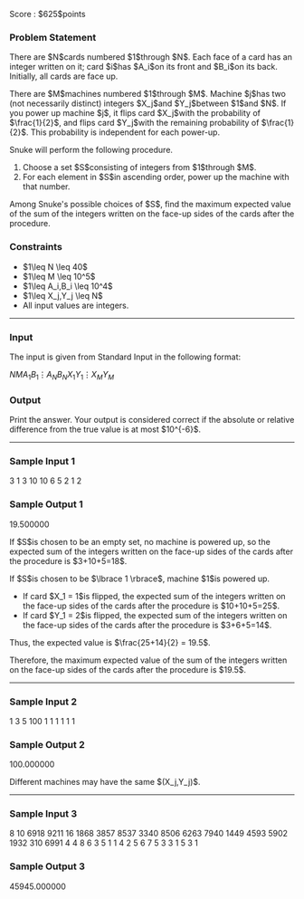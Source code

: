 
<div>

<span>

<span>

<p>
Score : $625$points
</p>

<div>

<section>

### **Problem Statement**

<p>
There are $N$cards numbered $1$through $N$.
Each face of a card has an integer written on it; card $i$has $A_i$on its front and $B_i$on its back.
Initially, all cards are face up.
</p>

<p>
There are $M$machines numbered $1$through $M$.
Machine $j$has two (not necessarily distinct) integers $X_j$and $Y_j$between $1$and $N$.  If you power up machine $j$,
it flips card $X_j$with the probability of $\frac{1}{2}$, and flips card $Y_j$with the remaining probability of $\frac{1}{2}$.
This probability is independent for each power-up.
</p>

<p>
Snuke will perform the following procedure.
</p>

<ol>

<li>
Choose a set $S$consisting of integers from $1$through $M$.
</li>

<li>
For each element in $S$in ascending order, power up the machine with that number.
</li>

</ol>

<p>
Among Snuke's possible choices of $S$, find the maximum expected value of the sum of the integers written on the face-up sides of the cards after the procedure.
</p>

</section>

</div>

<div>

<section>

### **Constraints**

<ul>

<li>
$1\leq N \leq 40$
</li>

<li>
$1\leq M \leq 10^5$
</li>

<li>
$1\leq A_i,B_i \leq 10^4$
</li>

<li>
$1\leq X_j,Y_j \leq N$
</li>

<li>
All input values are integers.
</li>

</ul>

</section>

</div>

---

<div>

<div>

<section>

### **Input**

<p>
The input is given from Standard Input in the following format:
</p>

<div>

$N$$M$$A_1$$B_1$$\vdots$$A_N$$B_N$$X_1$$Y_1$$\vdots$$X_M$$Y_M$
</div>

</section>

</div>

<div>

<section>

### **Output**

<p>
Print the answer.
Your output is considered correct if the absolute or relative difference from the true value is at most $10^{-6}$.
</p>

</section>

</div>

</div>

---

<div>

<section>

### **Sample Input 1**

<div>

3 1
3 10
10 6
5 2
1 2

</div>

</section>

</div>

<div>

<section>

### **Sample Output 1**

<div>

19.500000

</div>

<p>
If $S$is chosen to be an empty set, no machine is powered up, so the expected sum of the integers written on the face-up sides of the cards after the procedure is $3+10+5=18$.
</p>

<p>
If $S$is chosen to be $\lbrace 1 \rbrace$, machine $1$is powered up.
</p>

<ul>

<li>
If card $X_1 = 1$is flipped, the expected sum of the integers written on the face-up sides of the cards after the procedure is $10+10+5=25$.
</li>

<li>
If card $Y_1 = 2$is flipped, the expected sum of the integers written on the face-up sides of the cards after the procedure is $3+6+5=14$.
</li>

</ul>

<p>
Thus, the expected value is $\frac{25+14}{2} = 19.5$.
</p>

<p>
Therefore, the maximum expected value of the sum of the integers written on the face-up sides of the cards after the procedure is $19.5$.
</p>

</section>

</div>

---

<div>

<section>

### **Sample Input 2**

<div>

1 3
5 100
1 1
1 1
1 1

</div>

</section>

</div>

<div>

<section>

### **Sample Output 2**

<div>

100.000000

</div>

<p>
Different machines may have the same $(X_j,Y_j)$.
</p>

</section>

</div>

---

<div>

<section>

### **Sample Input 3**

<div>

8 10
6918 9211
16 1868
3857 8537
3340 8506
6263 7940
1449 4593
5902 1932
310 6991
4 4
8 6
3 5
1 1
4 2
5 6
7 5
3 3
1 5
3 1

</div>

</section>

</div>

<div>

<section>

### **Sample Output 3**

<div>

45945.000000

</div>

</section>

</div>

</span>

</span>

</div>
